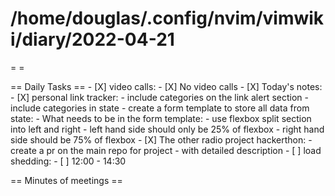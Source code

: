 # /home/douglas/.config/nvim/vimwiki/diary/2022-04-21

=   =

== Daily Tasks ==
        - [X] video calls:
                - [X] No video calls
        - [X] Today's notes:
                - [X] personal link tracker:
									- include categories on the link alert section
									- include categories in state
									- create a form template to store all data from state:
										- What needs to be in the form template:
											- use flexbox split section into left and right
											- left hand side should only be 25% of flexbox
											- right hand side should be 75% of flexbox
								- [X] The other radio project hackerthon:
									- create a pr on the main repo for project 
									- with detailed description
        - [ ] load shedding:
					- [ ] 12:00 - 14:30

== Minutes of meetings ==

